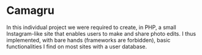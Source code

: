 # Camagru

In this individual project we were required to create, in PHP, a small Instagram-like site that enables users to make and share photo edits. I thus implemented, with bare hands (frameworks are forbidden), basic functionalities I find on most sites with a user database.
